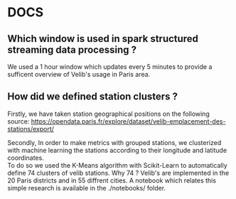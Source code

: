 # DOCS

## Which window is used in spark structured streaming data processing ?
We used a 1 hour window which updates every 5 minutes to provide a sufficent overview of Velib's usage in Paris area.

## How did we defined station clusters ?
Firstly, we have taken station geographical positions on the following source: https://opendata.paris.fr/explore/dataset/velib-emplacement-des-stations/export/

Secondly, In order to make metrics with grouped stations, we clusterized with machine learning the stations according to their longitude and latitude coordinates.
<br>To do so we used the K-Means algorithm with Scikit-Learn to automatically define 74 clusters of velib stations. Why 74 ? Velib's are implemented in the 20 Paris districts and in 55 diffrent cities.
A notebook which relates this simple research is available in the ./notebooks/ folder.